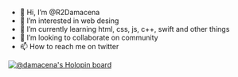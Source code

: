 - 👋 Hi, I’m @R2Damacena
- 👀 I’m interested in web desing
- 🌱 I’m currently learning html, css, js, c++, swift and other things
- 💞️ I’m looking to collaborate on community
- 📫 How to reach me on twitter

<!---
R2Damacena/R2Damacena is a ✨ special ✨ repository because its `README.md` (this file) appears on your GitHub profile.
You can click the Preview link to take a look at your changes.
--->
[![@damacena's Holopin board](https://holopin.me/damacena)](https://holopin.io/@damacena)
